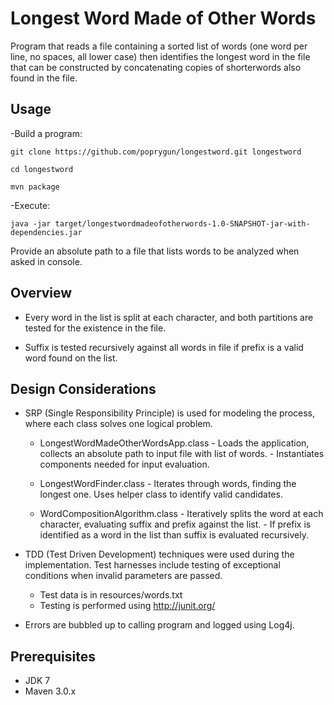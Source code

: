 # Longest Word Made of Other Words
Program that reads a file containing a sorted list of words (one word per line, no spaces, all lower case) then identifies the longest word in the file that can be constructed by concatenating copies of shorterwords also found in the file.

## Usage
-Build a program:

``git clone https://github.com/poprygun/longestword.git longestword``

``cd longestword``

``mvn package``

-Execute:

``java -jar target/longestwordmadeofotherwords-1.0-SNAPSHOT-jar-with-dependencies.jar``

Provide an absolute path to a file that lists words to be analyzed when asked in console.

## Overview
- Every word in the list is split at each character, and both partitions are tested for the existence in the file.

- Suffix is tested recursively against all words in file if prefix is a valid word found on the list.

## Design Considerations
- SRP (Single Responsibility Principle) is used for modeling the process, where each class solves one logical problem.

    - LongestWordMadeOtherWordsApp.class
          - Loads the application, collects an absolute path to input file with list of words.
          - Instantiates components needed for input evaluation.
          
    - LongestWordFinder.class
          - Iterates through words, finding the longest one.  Uses helper class to identify valid candidates.
    
    - WordCompositionAlgorithm.class
          - Iteratively splits the word at each character, evaluating suffix and prefix against the list.
          - If prefix is identified as a word in the list than suffix is evaluated recursively.

- TDD (Test Driven Development) techniques were used during the implementation.  Test harnesses include testing of exceptional conditions when invalid parameters are passed.
    
    - Test data is in resources/words.txt
    - Testing is performed using http://junit.org/

- Errors are bubbled up to calling program and logged using Log4j.

## Prerequisites
- JDK 7
- Maven 3.0.x


          
     




